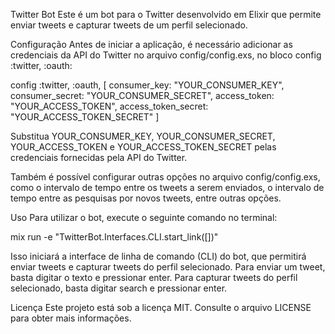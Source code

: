 Twitter Bot
Este é um bot para o Twitter desenvolvido em Elixir que permite enviar tweets e capturar tweets de um perfil selecionado.

Configuração
Antes de iniciar a aplicação, é necessário adicionar as credenciais da API do Twitter no arquivo config/config.exs, no bloco config :twitter, :oauth:

config :twitter, :oauth, [
  consumer_key: "YOUR_CONSUMER_KEY",
  consumer_secret: "YOUR_CONSUMER_SECRET",
  access_token: "YOUR_ACCESS_TOKEN",
  access_token_secret: "YOUR_ACCESS_TOKEN_SECRET"
]

Substitua YOUR_CONSUMER_KEY, YOUR_CONSUMER_SECRET, YOUR_ACCESS_TOKEN e YOUR_ACCESS_TOKEN_SECRET pelas credenciais fornecidas pela API do Twitter.

Também é possível configurar outras opções no arquivo config/config.exs, como o intervalo de tempo entre os tweets a serem enviados, o intervalo de tempo entre as pesquisas por novos tweets, entre outras opções.

Uso
Para utilizar o bot, execute o seguinte comando no terminal:

mix run -e "TwitterBot.Interfaces.CLI.start_link([])"

Isso iniciará a interface de linha de comando (CLI) do bot, que permitirá enviar tweets e capturar tweets do perfil selecionado. Para enviar um tweet, basta digitar o texto e pressionar enter. Para capturar tweets do perfil selecionado, basta digitar search e pressionar enter.

Licença
Este projeto está sob a licença MIT. Consulte o arquivo LICENSE para obter mais informações.



